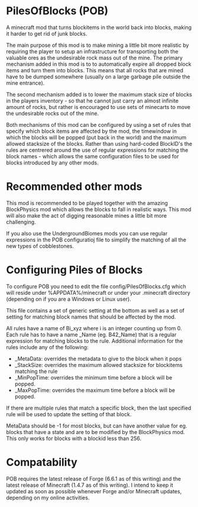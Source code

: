 PilesOfBlocks (POB)
===================

A minecraft mod that turns blockitems in the world back into blocks,
making it harder to get rid of junk blocks.  

The main purpose of this mod is to make mining a little bit more
realistic by requiring the player to setup an infrastructure for
transporting both the valuable ores as the undesirable rock mass out
of the mine. The primary mechanism added in this mod is to to
automatically expire all dropped block items and turn them into
blocks. This means that all rocks that are mined have to be dumped
somewhere (usually on a large garbage pile outside the mine entrance). 

The second mechanism added is to lower the maximum stack size
of blocks in the players inventory - so that he cannot just carry an
almost infinite amount of rocks, but rather is encouraged to use sets
of minecarts to move the undesirable rocks out of the mine. 

Both mechanisms of this mod can be configured by using a set of rules
that specify which block items are affected by the mod, the timewindow
in which the blocks will be popped (put back in the world) and the
maximum allowed stacksize of the blocks. Rather than using hard-coded
BlockID's the rules are centrered around the use of regular
expressions for matching the block names - which allows the same
configuration files to be used for blocks introduced by any other
mods. 

Recommended other mods
======================

This mod is recommended to be played together with the amazing
BlockPhysics mod which allows the blocks to fall in realistic
ways. This mod will also make the act of digging reasonable mines a
little bit more challenging. 

If you also use the UndergroundBiomes mods you can use regular
expressions in the POB configuratioj file to simplify the matching of all the new types of
cobblestones. 

Configuring Piles of Blocks
===========================

To configure POB you need to edit the file config/PilesOfBlocks.cfg
which will reside under %APPDATA%/minecraft or under your .minecraft
directory (depending on if you are a Windows or Linux user). 

This file contains a set of generic setting at the bottom as well as a
set of setting for matching block names that should be affected by the
mod. 

All rules have a name of Bi_xyz where i is an integer counting up from 0.
Each rule has to have a name _Name (eg. B42_Name) that is a regular expression for matching blocks to the rule.
Additional information for the rules include any of the following:
  * _MetaData: overrides the metadata to give to the block when it pops
  * _StackSize: overrides the maximum allowed stacksize for blockitems
  matching the rule
  * _MinPopTime: overrides the minimum time before a block will be
  popped.
  * _MaxPopTime: overrides the maximum time before a block will be
  popped.

If there are multiple rules that match a specific block, then the last
specified rule will be used to update the setting of that block. 

MetaData should be -1 for most blocks, but can have another value for
eg. blocks that have a state and are to be modified by the
BlockPhysics mod. This only works for blocks with a blockid less than
256. 

Compatability
=============

POB requires the latest release of Forge (6.6.1 as of this writing) and the latest
release of Minecraft (1.4.7 as of this writing). I intend to keep it
updated as soon as possible whenever Forge and/or Minecraft updates,
depending on my online activities. 
